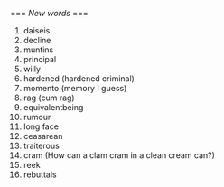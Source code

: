 === *New words* ===

1.  daiseis
2. decline
3. muntins
4. principal
5. willy
6. hardened (hardened criminal)
7. momento (memory I guess)
8. rag (cum rag)
9. equivalentbeing
10. rumour
11. long face
12. ceasarean
13. traiterous
14. cram (How can a clam cram in a clean cream can?)
15. reek 
16. rebuttals
